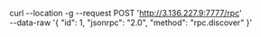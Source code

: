 curl --location -g --request POST 'http://3.136.227.9:7777/rpc' \
--data-raw '{
    "id": 1,
    "jsonrpc": "2.0",
    "method": "rpc.discover"
}'